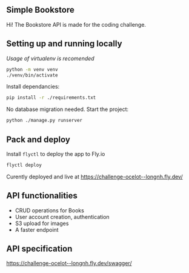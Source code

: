 ## Simple Bookstore

Hi! The Bookstore API is made for the coding challenge.


## Setting up and running locally

*Usage of virtualenv is recomended*
```sh
python -m venv venv
./venv/bin/activate
```

Install dependancies:
```sh
pip install -r ./requirements.txt
```

No database migration needed. Start the project:
```sh
python ./manage.py runserver
```

## Pack and deploy
Install `flyctl` to deploy the app to Fly.io
```sh
flyctl deploy
```
Curently deployed and live at https://challenge-ocelot--longnh.fly.dev/



## API functionalities

- CRUD operations for Books
- User account creation, authentication
- S3 upload for images
- A faster endpoint

## API specification
https://challenge-ocelot--longnh.fly.dev/swagger/